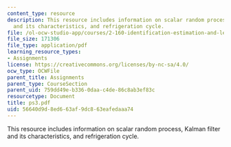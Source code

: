 ```yaml
---
content_type: resource
description: This resource includes information on scalar random process, Kalman filter
  and its characteristics, and refrigeration cycle.
file: /ol-ocw-studio-app/courses/2-160-identification-estimation-and-learning-spring-2006/56640d9d8ed663af9dc863eafedaaa74_ps3.pdf
file_size: 171306
file_type: application/pdf
learning_resource_types:
- Assignments
license: https://creativecommons.org/licenses/by-nc-sa/4.0/
ocw_type: OCWFile
parent_title: Assignments
parent_type: CourseSection
parent_uid: 759dd49e-b336-0daa-c4de-86c8ab3ef83c
resourcetype: Document
title: ps3.pdf
uid: 56640d9d-8ed6-63af-9dc8-63eafedaaa74
---
```

This resource includes information on scalar random process, Kalman filter and its characteristics, and refrigeration cycle.